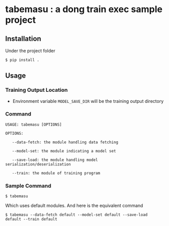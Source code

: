 # tabemasu : a dong train exec sample project
## Installation
Under the project folder
```sh
$ pip install .
```

## Usage
### Training Output Location
- Environment variable ```MODEL_SAVE_DIR``` will be the training output directory
### Command
```shell
USAGE: tabemasu [OPTIONS]

OPTIONS:

   --data-fetch: the module handling data fetching

   --model-set: the module indicating a model set
   
   --save-load: the module handling model serialization/deserialization
   
   --train: the module of training program
```
### Sample Command
```shell
$ tabemasu 
```
Which uses default modules.
And here is the equivalent command
```shell
$ tabemasu --data-fetch default --model-set default --save-load default --train default
```
